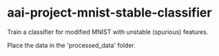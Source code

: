 # aai-project-mnist-stable-classifier
Train a classifier for modified MNIST with unstable (spurious) features.

Place the data in the 'processed_data' folder.
